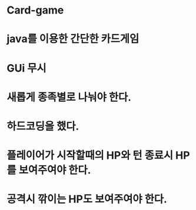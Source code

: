 # Card-game

# java를 이용한 간단한 카드게임 

# GUi 무시 

# 새롭게 종족별로 나눠야 한다. 

# 하드코딩을 했다. 

# 플레이어가 시작할때의 HP와 턴 종료시 HP 를 보여주여야 한다. 

# 공격시 깎이는 HP도 보여주여야 한다. 
